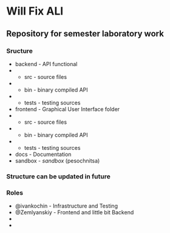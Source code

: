 # Will Fix ALl
## Repository for semester laboratory work
### Sructure 
- backend - API functional
- - src - source files
- - bin - binary compiled API
- - tests - testing sources
- frontend - Graphical User Interface folder 
- - src - source files
- - bin - binary compiled API
- - tests - testing sources
- docs - Documentation
- sandbox - *sandbox* (pesochnitsa)

### Structure can be updated in future

### Roles
- @ivankochin - Infrastructure and Testing
- @Zemlyanskiy - Frontend and little bit Backend
-
-
